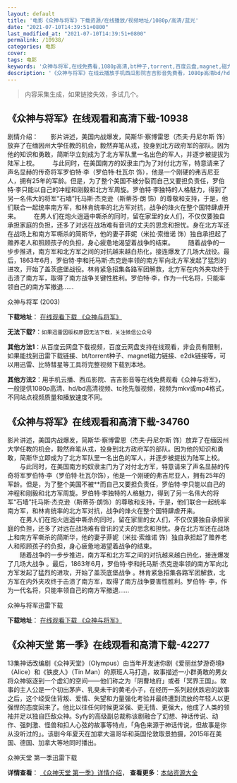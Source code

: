 ```yaml
---
layout: default
title: '电影《众神与将军》下载资源/在线播放/视频地址/1080p/高清/蓝光'
date: "2021-07-10T14:39:51+0800"
last_modified_at: "2021-07-10T14:39:51+0800"
permalink: /10938/
categories: 电影
cover:
tags: 电影
keywords: '众神与将军,在线免费看,1080p高清,bt种子,torrent,百度云盘,magnet,磁力链,迅雷下载资源'
description: '《众神与将军》在线云播放手机西瓜影院吉吉影音免费看，1080p高清bd/hd未删减完整版和tc抢先枪版，mkv/mp4格式，附带bt/torrent种子、magnet/磁力链、百度云盘、网盘资源迅雷下载链接'
---
```


>内容采集生成，如果链接失效，多试几个。


## 《众神与将军》在线观看和高清下载-10938

剧情介绍：　　影片讲述，美国内战爆发，简斯华·察博雷恩（杰夫·丹尼尔斯 饰）放弃了在缅因州大学任教的机会，毅然弃笔从戎，投身到北方政府军的部队。因为他的知识和勇敢，简斯华立刻成为了北方军队里一名出色的军人，并逐步被提拔为陆军上校。 　　与此同时，在美国南方的奴隶主门为了对付北方军，特意请来了声名显赫的传奇将军罗伯特·李（罗伯特·杜瓦尔 饰），他是一个刚硬的弗吉尼亚人，拥有25年的军龄。但是，为了整个美国不被分裂而自己又要担负责任，罗伯特·李只能以自己的冲程和刚毅和北方军周旋。罗伯特·李独特的人格魅力，得到了另一名伟大的将军“石墙”托马斯·杰克逊（斯蒂芬·朗 饰）的尊敬和支持，于是，他们联合一起统率南方军，和林肯统率的北方军对抗，战争的烽火在整个国特肆虐开来。 　　在男人们在炮火逍遥中嘶杀的同时，留在家里的女人们，不仅仅要独自承担家庭的负担，还多了对远在战场难有音讯的丈夫的思念和担忧。身在北方军还在战场上和南方军嘶杀的简斯华，他的妻子菲妮（米拉·索维诺 饰）独自承担起了赡养老人和照顾孩子的负担，身心疲惫地渴望着战争的结束。 　　随着战争的一步步推进，南方军和北方军之间的对抗越来越白热化，接连爆发了几场大战役。最后，1863年6月，罗伯特·李和托马斯·杰克逊率领的南方军向北方军发起了猛烈的进攻，开始了盖茨底堡战役。林肯紧急招集各路军团解救，北方军在内外夹攻终于击溃了南方军，取得了南方战争关键性胜利。罗伯特·李，作为一代名将，只能率领自己的南方军撤退……


众神与将军 (2003)

**下载地址**： [在线观看下载 《众神与将军》](https://www.btbtdy.me/btdy/dy8072.html) 


**无法下载?**：`如果迅雷因版权原因无法下载，关注微信公众号 `

**其他方法1**：从百度云网盘下载视频，百度云网盘支持在线观看，非会员有限制，如果能找到迅雷下载链接、bt/torrent种子、magnet磁力链接、e2dk链接等，可以用迅雷、比特彗星等工具将完整视频下载到本地。

**其他方法2**：用手机云播、西瓜影院、吉吉影音等在线免费观看《众神与将军》，一般提供1080p高清、hd/bd高清视频、tc抢先版视频，视频为mkv或mp4格式，不同站点视频质量和播放速度不同。


## 《众神与将军》在线观看和高清下载-34760

影片讲述，美国内战爆发，简斯华·察博雷恩（杰夫&middot;丹尼尔斯 饰）放弃了在缅因州大学任教的机会，毅然弃笔从戎，投身到北方政府军的部队。因为他的知识和勇敢，简斯华立即成为了北方军队里一名出色的军人，并逐步被提拔为陆军上校。<br />　　与此同时，在美国南方的奴隶主门为了对付北方军，特意请来了声名显赫的传奇将军罗伯特·李（罗伯特&middot;杜瓦尔饰），他是一个刚硬的弗吉尼亚人，拥有25年的军龄。但是，为了整个美国不被**而自己又要担负责任，罗伯特&middot;李只能以自己的冲程和刚毅和北方军周旋。罗伯特·李独特的人格魅力，得到了另一名伟大的将军“石墙”托马斯&middot;杰克逊（斯蒂芬&middot;朗饰）的尊敬和支持，于是，他们联合一起统率南方军，和林肯统率的北方军对抗，战争的烽火在整个国特肆虐开来。<br />　　在男人们在炮火逍遥中嘶杀的同时，留在家里的女人们，不仅仅要独自承担家庭的负担，还多了对远在战场难有音讯的丈夫的思念和担忧。身在北方军还在战场上和南方军嘶杀的简斯华，他的妻子菲妮（米拉·索维诺 饰）独自承担起了赡养老人和照顾孩子的负担，身心疲惫地渴望着战争的结束。<br />　　随着战争的一步步推进，南方军和北方军之间的对抗越来越白热化，接连爆发了几场大战争 。最后，1863年6月，罗伯特&middot;李和托马斯&middot;杰克逊率领的南方军向北方军发起了猛烈的进攻，开始了盖茨底堡战争 。林肯紧急招集各路军团解救，北方军在内外夹攻终于击溃了南方军，取得了南方战争要害性胜利。罗伯特· 李，作为一代名将，只能率领自己的南方军撤退……


众神与将军迅雷下载

**下载地址**： [在线观看下载 《众神与将军》](https://www.993dy.com//vod-detail-id-14168.html) 


## 《众神天堂 第一季》在线观看和高清下载-42277

13集神话改编剧《众神天堂》（Olympus）由当年开发迷你剧《爱丽丝梦游奇境》（Alice）和《铁皮人》（Tin Man）的原班人马打造，故事描述一小群勇敢的男女将众神驱逐到一个虚幻的空间——他们称之为「阴曹地府」或者「冥界王国」。故事的主人公是一个初出茅庐、乳臭未干的黄毛小子，在经历一系列起伏跌宕的故事之后，这个经受住背叛、爱情、失望和力量强化考验并最终遭到流放的年轻人以更强悍的态度回来了。他比以往任何时候更坚强、更无情、更强大，他成了人类的领袖并足以独自匹敌众神。Syfy的高级副总裁称该剧融合了幻想、神话传说、动作、强刺激、怪兽和扣人心弦的故事等特点，「角色来源于神话传说，但故事是你从没听过的」。该剧今年夏天在加拿大温哥华和英国伦敦取景拍摄，2015年在美国、德国、加拿大等地同时播出。<!---剧情end--->


众神天堂 第一季迅雷下载

**详情查看**： [《众神天堂 第一季》详情介绍](/movie/42277/)， **查看更多**：[本站资源大全](/movie/t/all/)


